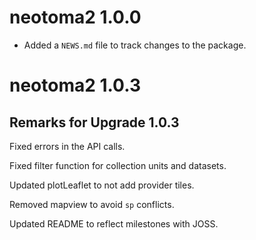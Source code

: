 # neotoma2 1.0.0

* Added a `NEWS.md` file to track changes to the package.


# neotoma2 1.0.3

## Remarks for Upgrade 1.0.3

Fixed errors in the API calls.

Fixed filter function for collection units and datasets.

Updated plotLeaflet to not add provider tiles.

Removed mapview to avoid `sp` conflicts.

Updated README to reflect milestones with JOSS.
